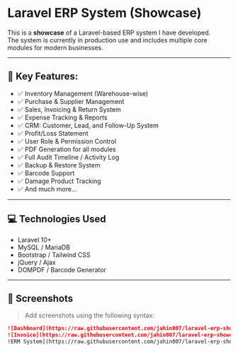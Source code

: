 # Laravel ERP System (Showcase)

This is a **showcase** of a Laravel-based ERP system I have developed.  
The system is currently in production use and includes multiple core modules for modern businesses.

---

## 🧩 Key Features:

- ✅ Inventory Management (Warehouse-wise)
- ✅ Purchase & Supplier Management
- ✅ Sales, Invoicing & Return System
- ✅ Expense Tracking & Reports
- ✅ CRM: Customer, Lead, and Follow-Up System
- ✅ Profit/Loss Statement
- ✅ User Role & Permission Control
- ✅ PDF Generation for all modules
- ✅ Full Audit Timeline / Activity Log
- ✅ Backup & Restore System
- ✅ Barcode Support
- ✅ Damage Product Tracking
- ✅ And much more...

---

## 💻 Technologies Used

- Laravel 10+
- MySQL / MariaDB
- Bootstrap / Tailwind CSS
- jQuery / Ajax
- DOMPDF / Barcode Generator

---

## 📸 Screenshots

> Add screenshots using the following syntax:

```markdown
![Dashboard](https://raw.githubusercontent.com/jahin007/laravel-erp-showcase/main/Screenshot%202025-07-28%20151539.png)
![Invoice](https://raw.githubusercontent.com/jahin007/laravel-erp-showcase/main/Screenshot%202025-07-28%20151709.png)
!ERM System](https://raw.githubusercontent.com/jahin007/laravel-erp-showcase/main/Screenshot%202025-07-28%20151813.png)

